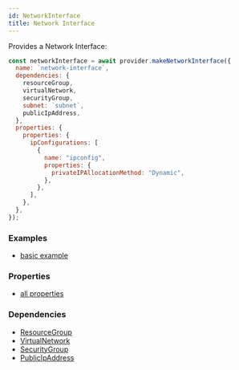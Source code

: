 ```yaml
---
id: NetworkInterface
title: Network Interface
---
```


Provides a Network Interface:

```js
const networkInterface = await provider.makeNetworkInterface({
  name: `network-interface`,
  dependencies: {
    resourceGroup,
    virtualNetwork,
    securityGroup,
    subnet: `subnet`,
    publicIpAddress,
  },
  properties: {
    properties: {
      ipConfigurations: [
        {
          name: "ipconfig",
          properties: {
            privateIPAllocationMethod: "Dynamic",
          },
        },
      ],
    },
  },
});
```

### Examples

- [basic example](https://github.com/FredericHeem/grucloud/blob/master/examples/azure/iac.js#70)

### Properties

- [all properties](https://docs.microsoft.com/en-us/rest/api/virtualnetwork/networkinterfaces/createorupdate#request-body)

### Dependencies

- [ResourceGroup](./ResourceGroup)
- [VirtualNetwork](./VirtualNetwork)
- [SecurityGroup](./SecurityGroup)
- [PublicIpAddress](./PublicIpAddress)
